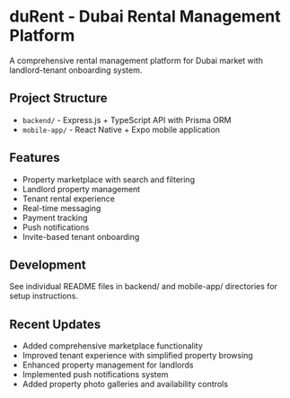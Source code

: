 # duRent - Dubai Rental Management Platform

A comprehensive rental management platform for Dubai market with landlord-tenant onboarding system.

## Project Structure
- `backend/` - Express.js + TypeScript API with Prisma ORM
- `mobile-app/` - React Native + Expo mobile application

## Features
- Property marketplace with search and filtering
- Landlord property management
- Tenant rental experience
- Real-time messaging
- Payment tracking
- Push notifications
- Invite-based tenant onboarding

## Development
See individual README files in backend/ and mobile-app/ directories for setup instructions.

## Recent Updates
- Added comprehensive marketplace functionality
- Improved tenant experience with simplified property browsing
- Enhanced property management for landlords
- Implemented push notifications system
- Added property photo galleries and availability controls